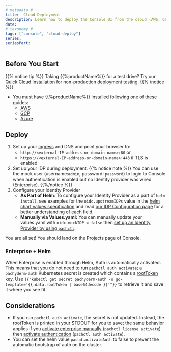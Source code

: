 ```yaml
---
# metadata # 
title:  Cloud Deployment 
description: Learn how to deploy the Console UI from the cloud (AWS, GCP, Azure).
date: 
# taxonomy #
tags: ["console", "cloud-deploy"]
series:
seriesPart:
--- 
```


## Before You Start 

{{% notice tip %}}
Taking {{%productName%}} for a test drive? Try our [Quick Cloud Installation](../../quickstart/) for non-production deployment testing.
{{% /notice %}}

- You must have {{%productName%}} installed following one of these guides:
  - [AWS](../../aws-deploy-pachyderm/)
  - [GCP](../../google-cloud-platform/)
  - [Azure](../../azure/)

## Deploy 

1. Set up your [Ingress](../../ingress#ingress) and DNS and point your browser to:  
   - `http://<external-IP-address-or-domain-name>:80` or,
   - `https://<external-IP-address-or-domain-name>:443` if TLS is enabled
2. Set up your IDP during deployment.
   {{% notice note %}}
   You can use the mock user (username:`admin`, password: `password`) to login to Console when authentication is enabled but no Identity provider was wired (Enterprise).
   {{%/notice %}}
3. Configure your Identity Provider
    - **As Part of Helm**: To configure your Identity Provider as a part of `helm install`, see examples for the `oidc.upstreamIDPs` value in the [helm chart values specification](https://github.com/pachyderm/pachyderm/blob/42462ba37f23452a5ea764543221bf8946cebf4f/etc/helm/pachyderm/values.yaml#L461) and read [our IDP Configuration page](../../../../enterprise/auth/authentication/idp-dex) for a better understanding of each field. 
    - **Manually via Values.yaml:** You can manually update your values.yaml with `oidc.mockIDP = false` then [set up an Identity Provider by using `pachctl`](../../../../enterprise/auth/authentication/idp-dex).

You are all set! 
You should land on the Projects page of Console.


### Enterprise + Helm

When Enterprise is enabled through Helm, Auth is automatically activated. This means that you do not need to run `pachctl auth activate`; a `pachyderm-auth` Kubernetes secret is created which contains a [rootToken](../../../../enterprise/auth#activate-user-access-management) key. Use `{{"kubectl get secret pachyderm-auth -o go-template='{{.data.rootToken | base64decode }}'"}}` to retrieve it and save it where you see fit.


## Considerations 

- If you run `pachctl auth activate`, the secret is not updated. Instead, the rootToken is printed in your STDOUT for you to save; the same behavior applies if you [activate enterprise manually](../../../../enterprise/deployment/) (`pachctl license activate`) then [activate authentication](../../../../enterprise/auth/) (`pachctl auth activate`).
- You can set the helm value `pachd.activateAuth` to false to prevent the automatic bootstrap of auth on the cluster.


